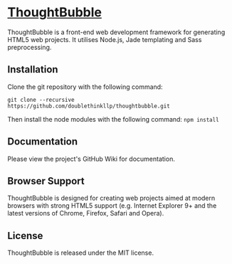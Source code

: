 # [ThoughtBubble](https://github.com/doublethinkllp/thoughtbubble)

ThoughtBubble is a front-end web development framework for generating HTML5 web projects. It utilises Node.js, Jade templating and Sass preprocessing.

## Installation
Clone the git repository with the following command:

`git clone --recursive https://github.com/doublethinkllp/thoughtbubble.git`

Then install the node modules with the following command:
`npm install`

## Documentation
Please view the project's GitHub Wiki for documentation.

## Browser Support
ThoughtBubble is designed for creating web projects aimed at modern browsers with strong HTML5 support (e.g. Internet Explorer 9+ and the latest versions of Chrome, Firefox, Safari and Opera).

## License
ThoughtBubble is released under the MIT license.
